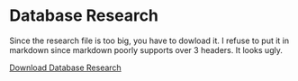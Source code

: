 # Database Research
Since the research file is too big, you have to dowload it. I refuse to put it in markdown since markdown poorly supports over 3 headers. It looks ugly.

[Download Database Research](https://github.com/CrossyChainsaw/Portfolio/raw/master/Database%20Research/Database%20Research%20v1.0.1.docx)
